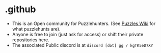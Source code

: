 # .github

- This is an Open community for Puzzlehunters. (See [Puzzles Wiki](https://www.puzzles.wiki/wiki/Puzzle_Hunt) for what puzzlehunts are). 
- Anyone is free to join (just ask for access) or shift their private repositories here.
- The associated Public discord is at `discord [dot] gg / kgTK5eD7XY`
